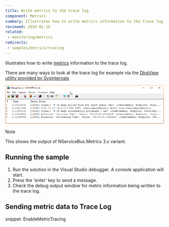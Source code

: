 ```yaml
---
title: Write metrics to the trace log
component: Metrics
summary: Illustrates how to write metrics information to the trace log.
reviewed: 2024-01-15
related:
 - monitoring/metrics
redirects:
 - samples/metrics/tracing
---
```


Illustrates how to write [metrics](/monitoring/metrics) information to the trace log.

There are many ways to look at the trace log for example via the [DbgView utility provided by Sysinternals](https://docs.microsoft.com/en-us/sysinternals/downloads/debugview)

![DbgView by Sysinternals](dbgview.png)

> [!NOTE]
> This shows the output of NServiceBus.Metrics 3.x variant.

## Running the sample

 1. Run the solution in the Visual Studio debugger. A console application will start.
 1. Press the 'enter' key to send a message.
 1. Check the debug output window for metric information being written to the trace log.

## Sending metric data to Trace Log

snippet: EnableMetricTracing
